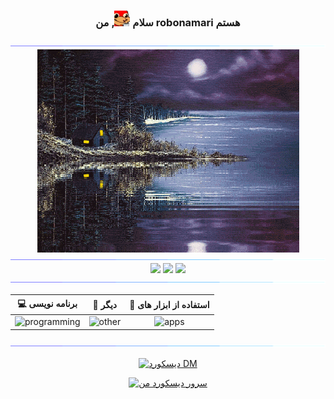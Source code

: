 <h3 align="center">
  سلام
  <img
    src="../../content/emojis/knuckles_coffee.gif"
    alt="ایموجی قهوه و ناکلز"
    width="25"
    height="25"
  />, من robonamari هستم
</h1>

<div>
<img src="../../content/gifs/Color_bar.gif" alt="نوار رنگ جداکننده" >

<div align="center">
  <img
    align="center"
    src="../../content/gifs/cabin.gif"
    alt="کلبه"
    width="419"
    height="325"
  />
</div>

<img src="../../content/gifs/Color_bar.gif" alt="نوار رنگ جداکننده" >

<div align="center">

<img src="https://github-readme-stats.vercel.app/api?username=robonamari&theme=transparent" />
<img src="https://github-readme-stats.vercel.app/api/top-langs/?username=robonamari&theme=transparent" />
<img src="https://github-profile-trophy.vercel.app/?username=robonamari&theme=onedark&no-bg=true&no-frame=true" />

</div>

<img src="../../content/gifs/Color_bar.gif" alt="نوار رنگ جداکننده" >

<div align="center">

|                          💻 برنامه نویسی                          |                              🔎 دیگر                              |                                       🧰 استفاده از ابزار های                                       |
| :---------------------------------------------------------------: | :---------------------------------------------------------------: | :-------------------------------------------------------------------------------------------------: |
| ![programming](https://skillicons.dev/icons?i=py,html,css,nodejs) | ![other](https://skillicons.dev/icons?i=wordpress,sqlite,bots,md) | ![apps](https://skillicons.dev/icons?i=github,discord,powershell,vscode,cloudflare,workers,windows) |

</div>

<img src="../../content/gifs/Color_bar.gif" alt="نوار رنگ جداکننده" >
</div>

<div align="center">

[![دیسکورد DM](https://discord.c99.nl/widget/theme-3/891673434277445682.png)](https://discordapp.com/users/891673434277445682)

[![سرور دیسکورد من](https://discord.com/api/guilds/1044595742259556373/widget.png?style=banner2)](https://discord.gg/XEpFbnqrTq)

</div>
